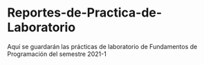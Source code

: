 # Reportes-de-Practica-de-Laboratorio
Aquí se guardarán las prácticas de laboratorio de Fundamentos de Programación del semestre 2021-1
